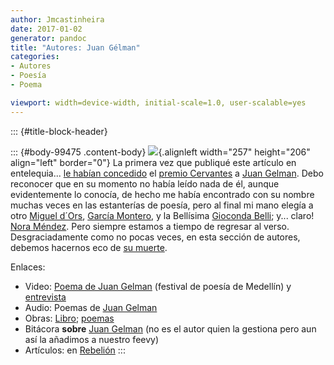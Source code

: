```yaml
---
author: Jmcastinheira
date: 2017-01-02
generator: pandoc
title: "Autores: Juan Gélman"
categories:
- Autores
- Poesía
- Poema

viewport: width=device-width, initial-scale=1.0, user-scalable=yes
---
```


::: {#title-block-header}

::: {#body-99475 .content-body}
![](http://prairial.free.fr/images/gelman/Gelman3.jpg){.alignleft
width="257" height="206" align="left" border="0"} La primera vez que
publiqué este artículo en entelequia... [le habían
concedido](http://www.elpais.com/articulo/cultura/poeta/argentino/Juan/Gelman/ganador/Premio/Cervantes/2007/elpepucul/20071129elpepucul_2/Tes)
el [premio Cervantes](http://es.wikipedia.org/wiki/Premio_Cervantes) a
[Juan Gelman](http://www.elortiba.org/gelman1.html). Debo reconocer que
en su momento no había leído nada de él, aunque evidentemente lo
conocía, de hecho me había encontrado con su nombre muchas veces en las
estanterías de poesía, pero al final mi mano elegía a otro [Miguel
d´Ors](http://amediavoz.com/dors.htm), [García
Montero](http://amediavoz.com/garciamontero.htm), y la Bellísima
[Gioconda Belli](http://amediavoz.com/belli.htm); y... claro! [Nora
Méndez](http://puertadenora.blogspot.com/). Pero siempre estamos a
tiempo de regresar al verso. Desgraciadamente como no pocas veces, en
esta sección de autores, debemos hacernos eco de [su
muerte](http://cultura.elpais.com/cultura/2014/01/15/actualidad/1389746754_647883.html).

Enlaces:

-   Video: [Poema de Juan
    Gelman](http://www.festivaldepoesiademedellin.org/pub.php/es/Multimedia/gelman.htm)
    (festival de poesía de Medellín) y
    [entrevista](http://www.elpais.com/videos/cultura/poeta/argentino/Juan/Gelman/Premio/Cervantes/elpvid/20071129elpepucul_4/Ves/%3Fctn%3DctnUltimo%26aP%3Dmodulo%253DMDLVideo%2526params%253Dxref%25253D20071129elpepucul_4.Ves)
-   Audio: Poemas de [Juan
    Gelman](http://poesiavirtual.com/index.php?ir=antologia/voz14.php)
-   Obras: [Libro](http://www.elortiba.org/gelman3.html);
    [poemas](http://sololiteratura.com/gel/gelpoemas.htm)
-   Bitácora **sobre** [Juan
    Gelman](http://www.juangelman.com/wordpress/) (no es el autor quien
    la gestiona pero aun así la añadimos a nuestro feevy)
-   Artículos: en
    [Rebelión](http://www.rebelion.org/mostrar.php?tipo=5&id=Juan%20Gelman&inicio=0)
:::
